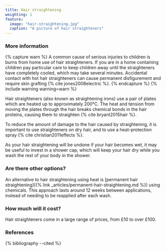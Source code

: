 ```yaml
---
title: Hair straightening
weighting: 1
feature:
  image: "hair-straightening.jpg"
  caption: "A picture of hair straighteners"
---
```


### More information

{% capture warn %}
A common cause of serious injuries to children is burns from home use of hair straighteners. If you are in a home containing children pay particular care to keep children away until the straighteners have completely cooled, which may take several minutes. Accidental contact with hot hair straighteners can cause permanent disfigurement and require skin grafting {% cite jones2008electric %}.
{% endcapture %}
{% include warning warning=warn %}

Hair straighteners (also known as straightening irons) use a pair of plates which are heated up to approximately 200°C. The heat and tension from moving the plates through the hair breaks chemical bonds in the hair proteins, causing them to straighten {% cite bryant2015hair %}.

To reduce the amount of damage to the hair caused by straightening, it is important to use straighteners on dry hair, and to use a heat-protection spray {% cite christian2011effects %}.

As your hair straightening will be undone if your hair becomes wet, it may be useful to invest in a shower cap, which will keep your hair dry while you wash the rest of your body in the shower.

### Are there other options?

An alternative to hair straightening using heat is [permanent hair straightening]({% link _articles/permanent-hair-straightening.md %}) using chemicals. This approach lasts around 12 weeks between applications, instead of needing to be reapplied after each wash.

### How much will it cost?

Hair straighteners come in a large range of prices, from £10 to over £100.

### References

{% bibliography --cited %}